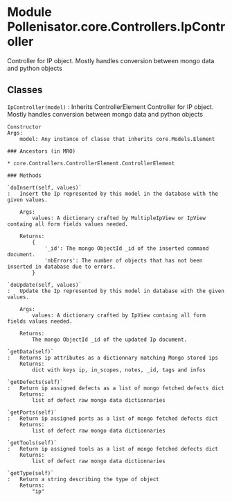 Module Pollenisator.core.Controllers.IpController
=================================================
Controller for IP object. Mostly handles conversion between mongo data and python objects

Classes
-------

`IpController(model)`
:   Inherits ControllerElement
    Controller for IP object. Mostly handles conversion between mongo data and python objects
    
    Constructor
    Args:
        model: Any instance of classe that inherits core.Models.Element

    ### Ancestors (in MRO)

    * core.Controllers.ControllerElement.ControllerElement

    ### Methods

    `doInsert(self, values)`
    :   Insert the Ip represented by this model in the database with the given values.
        
        Args:
            values: A dictionary crafted by MultipleIpView or IpView containg all form fields values needed.
        
        Returns:
            {
                '_id': The mongo ObjectId _id of the inserted command document.
                'nbErrors': The number of objects that has not been inserted in database due to errors.
            }

    `doUpdate(self, values)`
    :   Update the Ip represented by this model in database with the given values.
        
        Args:
            values: A dictionary crafted by IpView containg all form fields values needed.
        
        Returns:
            The mongo ObjectId _id of the updated Ip document.

    `getData(self)`
    :   Returns ip attributes as a dictionnary matching Mongo stored ips
        Returns:
            dict with keys ip, in_scopes, notes, _id, tags and infos

    `getDefects(self)`
    :   Return ip assigned defects as a list of mongo fetched defects dict
        Returns:
            list of defect raw mongo data dictionnaries

    `getPorts(self)`
    :   Return ip assigned ports as a list of mongo fetched defects dict
        Returns:
            list of defect raw mongo data dictionnaries

    `getTools(self)`
    :   Return ip assigned tools as a list of mongo fetched defects dict
        Returns:
            list of defect raw mongo data dictionnaries

    `getType(self)`
    :   Return a string describing the type of object
        Returns:
            "ip"